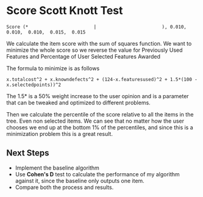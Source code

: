 # Score Scott Knott Test

    Score (*                        |                        ), 0.010,  0.010,  0.010,  0.015,  0.015
    
We calculate the item score with the sum of squares function. We want to minimize the whole score so we reverse the value for
Previously Used Features and Percentage of User Selected Features Awarded

The formula to minimize is as follows 

    x.totalcost^2 + x.knowndefects^2 + (124-x.featuresused)^2 + 1.5*(100 - x.selectedpoints))^2
    
The 1.5* is a 50% weight increase to the user opinion and is a parameter that can be tweaked and optimized to different problems.

Then we calculate the percentile of the score relative to all the items in the tree. Even non selected items. We can see that no matter how the user chooses we end up
at the bottom 1% of the percentiles, and since this is a minimization problem this is a great result.

## Next Steps

* Implement the baseline algorithm
* Use **Cohen's D** test to calculate the performance of my algorithm against it, since the baseline only outputs one item.
* Compare both the process and results.